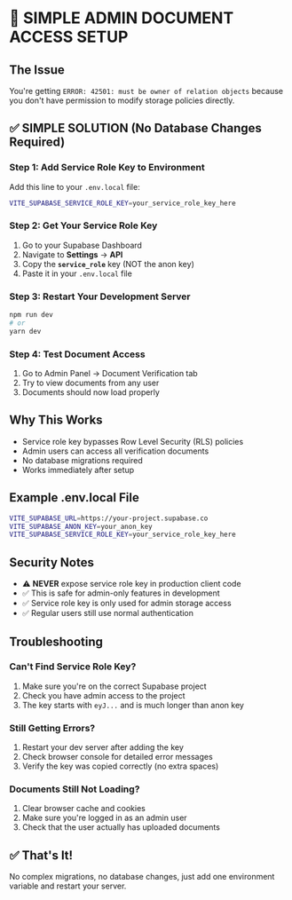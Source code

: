 # 🔧 SIMPLE ADMIN DOCUMENT ACCESS SETUP

## The Issue
You're getting `ERROR: 42501: must be owner of relation objects` because you don't have permission to modify storage policies directly.

## ✅ SIMPLE SOLUTION (No Database Changes Required)

### Step 1: Add Service Role Key to Environment
Add this line to your `.env.local` file:

```bash
VITE_SUPABASE_SERVICE_ROLE_KEY=your_service_role_key_here
```

### Step 2: Get Your Service Role Key
1. Go to your Supabase Dashboard
2. Navigate to **Settings** → **API**
3. Copy the **`service_role`** key (NOT the anon key)
4. Paste it in your `.env.local` file

### Step 3: Restart Your Development Server
```bash
npm run dev
# or
yarn dev
```

### Step 4: Test Document Access
1. Go to Admin Panel → Document Verification tab
2. Try to view documents from any user
3. Documents should now load properly

## Why This Works
- Service role key bypasses Row Level Security (RLS) policies
- Admin users can access all verification documents
- No database migrations required
- Works immediately after setup

## Example .env.local File
```bash
VITE_SUPABASE_URL=https://your-project.supabase.co
VITE_SUPABASE_ANON_KEY=your_anon_key
VITE_SUPABASE_SERVICE_ROLE_KEY=your_service_role_key_here
```

## Security Notes
- ⚠️ **NEVER** expose service role key in production client code
- ✅ This is safe for admin-only features in development
- ✅ Service role key is only used for admin storage access
- ✅ Regular users still use normal authentication

## Troubleshooting

### Can't Find Service Role Key?
1. Make sure you're on the correct Supabase project
2. Check you have admin access to the project
3. The key starts with `eyJ...` and is much longer than anon key

### Still Getting Errors?
1. Restart your dev server after adding the key
2. Check browser console for detailed error messages
3. Verify the key was copied correctly (no extra spaces)

### Documents Still Not Loading?
1. Clear browser cache and cookies
2. Make sure you're logged in as an admin user
3. Check that the user actually has uploaded documents

## ✅ That's It!
No complex migrations, no database changes, just add one environment variable and restart your server.
